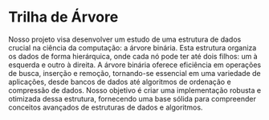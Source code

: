 
# Trilha de Árvore 

Nosso projeto visa desenvolver um estudo de uma estrutura de dados crucial na ciência da computação: a árvore binária. Esta estrutura organiza os dados de forma hierárquica, onde cada nó pode ter até dois filhos: um à esquerda e outro à direita. A árvore binária oferece eficiência em operações de busca, inserção e remoção, tornando-se essencial em uma variedade de aplicações, desde bancos de dados até algoritmos de ordenação e compressão de dados. Nosso objetivo é criar uma implementação robusta e otimizada dessa estrutura, fornecendo uma base sólida para compreender conceitos avançados de estruturas de dados e algoritmos.
